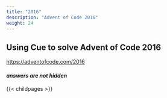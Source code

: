 ```yaml
---
title: "2016"
description: "Advent of Code 2016"
weight: 24
---
```


## Using Cue to solve Advent of Code 2016

https://adventofcode.com/2016

#### _answers are __not__ hidden_


{{< childpages >}}

